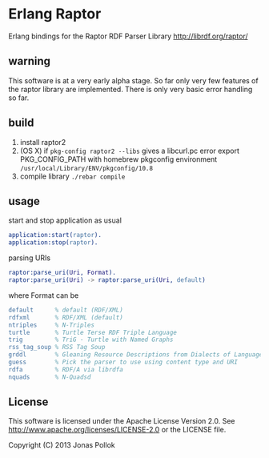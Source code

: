 # Erlang Raptor
Erlang bindings for the Raptor RDF Parser Library
http://librdf.org/raptor/

## warning
This software is at a very early alpha stage. So far only very few features of the raptor library are implemented. There is only very basic error handling so far.

## build
1. install raptor2
2. (OS X) if `pkg-config raptor2 --libs` gives a libcurl.pc error export PKG_CONFIG_PATH with homebrew pkgconfig environment `/usr/local/Library/ENV/pkgconfig/10.8`
3. compile library ``./rebar compile``

## usage
start and stop application as usual
```erlang
application:start(raptor).
application:stop(raptor).
```

parsing URIs
```erlang
raptor:parse_uri(Uri, Format).
raptor:parse_uri(Uri) -> raptor:parse_uri(Uri, default)
```
where Format can be
```erlang
default      % default (RDF/XML) 
rdfxml       % RDF/XML (default)
ntriples     % N-Triples
turtle       % Turtle Terse RDF Triple Language
trig         % TriG - Turtle with Named Graphs
rss_tag_soup % RSS Tag Soup
grddl        % Gleaning Resource Descriptions from Dialects of Languages
guess        % Pick the parser to use using content type and URI
rdfa         % RDF/A via librdfa
nquads       % N-Quadsd
```

## License
This software is licensed under the Apache License Version 2.0.
See http://www.apache.org/licenses/LICENSE-2.0 or the LICENSE file.

Copyright (C) 2013 Jonas Pollok
